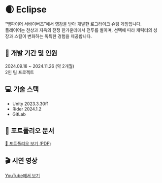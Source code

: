 # 🌒 Eclipse

“뱀파이어 서바이버즈”에서 영감을 받아 개발한 로그라이크 슈팅 게임입니다.  
플레이어는 천상과 지옥의 전쟁 한가운데에서 전투를 벌이며, 선택에 따라 캐릭터의 성장과 스킬이 변화하는 독특한 경험을 제공합니다.

## 📅 개발 기간 및 인원
2024.09.18 ~ 2024.11.26 (약 2개월)  
2인 팀 프로젝트

## 💻 기술 스택
- Unity 2023.3.30f1
- Rider 2024.1.2
- GitLab

## 📁 포트폴리오 문서
[📄 포트폴리오 보기 (PDF)](./Portfolio%20-%20Eclispe.pdf)

## 🎬 시연 영상
[YouTube에서 보기](https://www.youtube.com/watch?v=WOJ5cdyHEBU)

